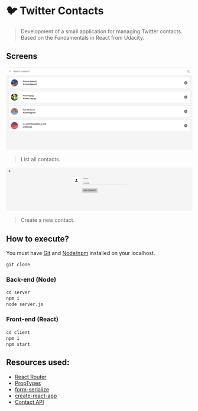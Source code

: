 # :bird: Twitter Contacts
> Development of a small application for managing Twitter contacts. Based on the Fundamentals in React from Udacity.

## Screens

![Screen List Contacts](screen_list.png)
> List all contacts.

![Screen Create Contacts](screen_create.png)
> Create a new contact.

## How to execute?

You must have [Git](https://git-scm.com/book/en/v2/Getting-Started-Installing-Git) and [Node/npm](https://nodejs.org/en/download/) installed on your localhost.

```
git clone 
```

### Back-end (Node)

```shell
cd server
npm i
node server.js
```

### Front-end (React)

```shell
cd client
npm i
npm start
```

## Resources used:

- [React Router](https://reacttraining.com/react-router/)
- [PropTypes](https://www.npmjs.com/package/prop-types)
- [form-serialize](https://www.npmjs.com/package/form-serialize)
- [create-react-app](https://facebook.github.io/create-react-app/)
- [Contact API](https://github.com/udacity/reactnd-contacts-server2)
